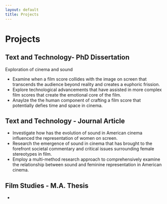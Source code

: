 ```yaml
---
layout: default
title: Projects
---
```

# Projects

## Text and Technology- PhD Dissertation 
Exploration of cinema and sound
- Examine when a film score collides with the image on screen that transcends the audience beyond reality and creates a euphoric frission.
- Explore technological advancements that have assisted in more complex film scores that create the emotional core of the film.
- Anaylze the the human component of crafting a film score that potentially defies time and space in cinema. 

## Text and Technology - Journal Article
- Investigate how has the evolution of sound in American cinema influenced the representation of women on screen. 
- Research the emergence of sound in cinema that has brought to the forefront societal commentary and critical issues surrounding female stereotypes in film. 
- Employ a multi-method research approach to comprehensively examine the relationship between sound and feminine representation in American cinema. 

## Film Studies - M.A. Thesis
- 